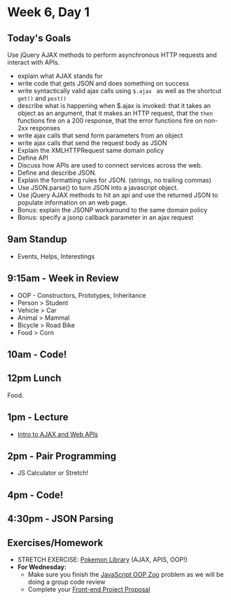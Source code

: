 # Week 6, Day 1

## Today's Goals

Use jQuery AJAX methods to perform asynchronous HTTP requests and interact with APIs.

  - explain what AJAX stands for
  - write code that gets JSON and does something on success
  - write syntactically valid ajax calls using `$.ajax ` as well as the shortcut `get()` and `post()`
  - describe what is happening when $.ajax is invoked: that it takes an object as an argument, that it makes an HTTP request, that the `then` functions fire on a 200 response, that the error functions fire on non-2xx responses
  - write ajax calls that send form parameters from an object
  - write ajax calls that send the request body as JSON
  - Explain the XMLHTTPRequest same domain policy
  - Define API
  - Discuss how APIs are used to connect services across the web.
  - Define and describe JSON.
  - Explain the formatting rules for JSON. (strings, no trailing commas)
  - Use JSON.parse() to turn JSON into a javascript object.
  - Use jQuery AJAX methods to hit an api and use the returned JSON to populate information on an web page.
  - Bonus: explain the JSONP workaround to the same domain policy
  - Bonus: specify a jsonp callback parameter in an ajax request

## 9am Standup

- Events, Helps, Interestings

## 9:15am - Week in Review

- OOP - Constructors, Prototypes, Inheritance
 - Person > Student
 - Vehicle > Car
 - Animal > Mammal
 - Bicycle > Road Bike
 - Food > Corn

## 10am - Code!

## 12pm Lunch

Food.

## 1pm - Lecture

- [Intro to AJAX and Web APIs](https://github.com/gSchool/g11-course-curriculum/tree/master/week06/06_lectures/js-ajax-apis#stretch)

## 2pm - Pair Programming

- JS Calculator or Stretch!

## 4pm - Code!

## 4:30pm - JSON Parsing

## Exercises/Homework

- STRETCH EXERCISE: [Pokemon Library](https://github.com/gSchool/g11-course-curriculum/tree/master/week06/06_lectures/js-ajax-apis#stretch) (AJAX, APIS, OOP!)
- **For Wednesday:**
  - Make sure you finish the [JavaScript OOP Zoo](https://github.com/gSchool/g11-course-curriculum/tree/master/week05/05_exercises/js-oop-zoo) problem as we will be doing a group code review
  - Complete your [Front-end Project Proposal](https://github.com/gSchool/g11-course-curriculum/blob/master/resources/front-end-project-proposal.md)

